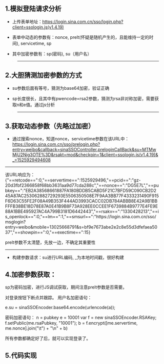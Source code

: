 ## 1.模拟登陆请求分析

- 上传表单地址：https://login.sina.com.cn/sso/login.php?client=ssologin.js(v1.4.19)

- 表单中动态的参数有：nonce, prelt(怀疑是随机产生的，且能维持一定的时间), servicetime, sp

- 其中加密参数有：sp(密码), su（用户名）

> --------
## 2.大胆猜测加密参数的方式

- su参数后面有等号，猜测为base64加密，验证正确

- sp长度很长，且其中有pwencode=rsa2参数，猜测为rsa非对称加密，需要获取n和e值。通过js分析

> ----
## 3.获取动态参数（先略过加密）

- 通过搜索nonce，知道nonce，servicetime参数在该URL中：
https://login.sina.com.cn/sso/prelogin.php?entry=weibo&callback=sinaSSOController.preloginCallBack&su=MTMwMjU2Njg3OTE%3D&rsakt=mod&checkpin=1&client=ssologin.js(v1.4.19)&_=1525929494608
---
该URL响应为：
{"==retcode==":0,"==servertime==":1525929496,"==pcid==":"gz-20d3fbf2366858f68bb3631aa9d77cda288c","==nonce==":"DG5E7L","==pubkey==":"EB2A38568661887FA180BDDB5CABD5F21C7BFD59C090CB2D245A87AC253062882729293E5506350508E7F9AA3BB77F4333231490F915F6D63C55FE2F08A49B353F444AD3993CACC02DB784ABBB8E42A9B1BBFFFB38BE18D78E87A0E41B9B8F73A928EE0CCEE1F6739884B9777E4FE9E88A1BBE495927AC4A799B3181D6442443","==rsakv==":"1330428213","==is_openlock==":0,"==lm==":1,"==smsurl==":"https:\/\/login.sina.com.cn\/sso\/msglogin?entry=weibo&mobile=13025668791&s=bf9e7673abe2e2c8e55d3dfefaea5037","==showpin==":0,"==exectime==":15}

prelt参数不太清楚，先放一边，不确定其重要性


---

- 构建参数请求：su进行URL编码, _为本地时间戳，很好构建

## 4.加密参数获取：
sp为密码加密，进行JS调试获取，期间注意prelt参数是否需要。

对登录按钮下断点并跟踪。
用户名加密语句：

e.su = sinaSSOEncoder.base64.encode(urlencode(a));

密码加密语句：
n = pubkey
e = 10001
var f = new sinaSSOEncoder.RSAKey;
f.setPublic(me.rsaPubkey, "10001");
b = f.encrypt([me.servertime, me.nonce].join("\t") + "\n" + b)

所有参数都确定好了后，就可以实现登录了。

## 5.代码实现


